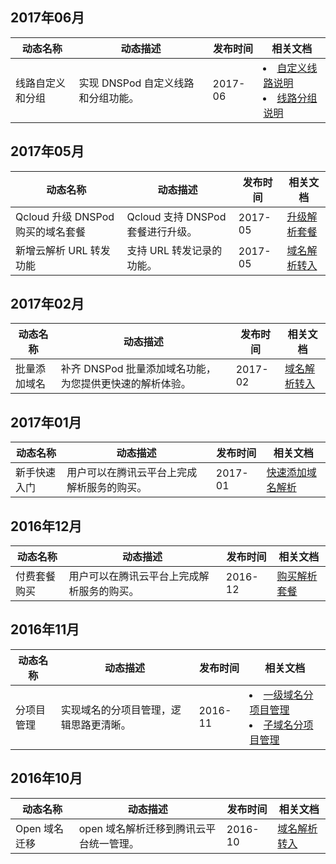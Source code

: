 
## 2017年06月

| 动态名称 | 动态描述 | 发布时间 | 相关文档 |
| ----------- | ----------- | ----------- | ----------- |
|线路自定义和分组 |实现 DNSPod 自定义线路和分组功能。| 2017-06 |<li>[自定义线路说明](https://cloud.tencent.com/document/product/302/9649)</li><li>[线路分组说明](https://cloud.tencent.com/document/product/302/9650)</li>|

## 2017年05月

| 动态名称 | 动态描述 | 发布时间 | 相关文档 |
| ----------- | ----------- | ----------- | ----------- |
|Qcloud 升级 DNSPod 购买的域名套餐 |Qcloud 支持 DNSPod 套餐进行升级。| 2017-05 |[升级解析套餐](https://cloud.tencent.com/document/product/302/7805)|
|新增云解析 URL 转发功能 |支持 URL 转发记录的功能。| 2017-05 |[域名解析转入](https://cloud.tencent.com/document/product/302/8555)|


## 2017年02月

| 动态名称 | 动态描述 | 发布时间 | 相关文档 |
| ----------- | ----------- | ----------- | ----------- |
|批量添加域名 |补齐 DNSPod 批量添加域名功能，为您提供更快速的解析体验。| 2017-02 |[域名解析转入](https://cloud.tencent.com/document/product/302/8555)|

## 2017年01月

| 动态名称 | 动态描述 | 发布时间 | 相关文档 |
| ----------- | ----------- | ----------- | ----------- |
|新手快速入门 |用户可以在腾讯云平台上完成解析服务的购买。| 2017-01 |[快速添加域名解析](https://cloud.tencent.com/document/product/302/3446)|

## 2016年12月

| 动态名称 | 动态描述 | 发布时间 | 相关文档 |
| ----------- | ----------- | ----------- | ----------- |
|付费套餐购买| 用户可以在腾讯云平台上完成解析服务的购买。| 2016-12 |[购买解析套餐](https://cloud.tencent.com/document/product/302/7808)|


## 2016年11月

| 动态名称 | 动态描述 | 发布时间 | 相关文档 |
| ----------- | ----------- | ----------- | ----------- |
| 分项目管理 | 实现域名的分项目管理，逻辑思路更清晰。| 2016-11 |<li>[一级域名分项目管理](https://cloud.tencent.com/document/product/302/7799) </li><li>[子域名分项目管理](https://cloud.tencent.com/document/product/302/7800) </li>|

## 2016年10月

| 动态名称 | 动态描述 | 发布时间 | 相关文档 |
| ----------- | ----------- | ----------- | ----------- |
| Open 域名迁移 | open 域名解析迁移到腾讯云平台统一管理。| 2016-10 | [域名解析转入](https://cloud.tencent.com/document/product/302/8555)  |

